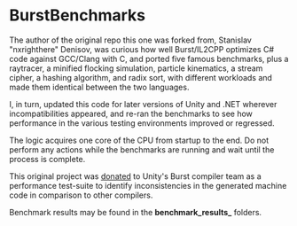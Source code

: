 # BurstBenchmarks
The author of the original repo this one was forked from, Stanislav "nxrighthere" Denisov, was curious how well Burst/IL2CPP optimizes C# code against GCC/Clang with C, and ported five famous benchmarks, plus a raytracer, a minified flocking simulation, particle kinematics, a stream cipher, a hashing algorithm, and radix sort, with different workloads and made them identical between the two languages.

I, in turn, updated this code for later versions of Unity and .NET wherever incompatibilities appeared, and re-ran the benchmarks to see how performance in the various testing environments improved or regressed.

The logic acquires one core of the CPU from startup to the end. Do not perform any actions while the benchmarks are running and wait until the process is complete.

This original project was [donated](https://github.com/nxrighthere/BurstBenchmarks/pull/1) to Unity's Burst compiler team as a performance test-suite to identify inconsistencies in the generated machine code in comparison to other compilers.

Benchmark results may be found in the **benchmark_results_<date>** folders.
